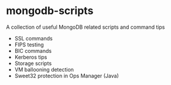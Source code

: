 # mongodb-scripts

A collection of useful MongoDB related scripts and command tips

* SSL commands
* FIPS testing
* BIC commands
* Kerberos tips
* Storage scripts
* VM ballooning detection
* Sweet32 protection in Ops Manager (Java)

